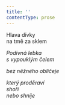 ```yaml
---
title: ''
contentType: prose
---
```


<section>

Hlava dívky  
na tmě za sklem

_Podivná lebka  
s vypouklým čelem_

</section>

<section>

_bez něžného obličeje_

</section>

<section>

_který proděraví  
shoří  
nebo shnije_

</section>
